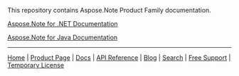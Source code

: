 This repository contains Aspose.Note Product Family documentation.

[Aspose.Note for .NET Documentation](net)

[Aspose.Note for Java Documentation](java)

------------
[Home](https://www.aspose.com/) | [Product Page](https://products.aspose.com/note/) | [Docs](https://docs.aspose.com/note/) | [API Reference](https://apireference.aspose.com/note) | [Blog](https://blog.aspose.com/category/note/) | [Search](https://search.aspose.com/) | [Free Support](https://forum.aspose.com/c/note/28) |  [Temporary License](https://purchase.aspose.com/temporary-license)
